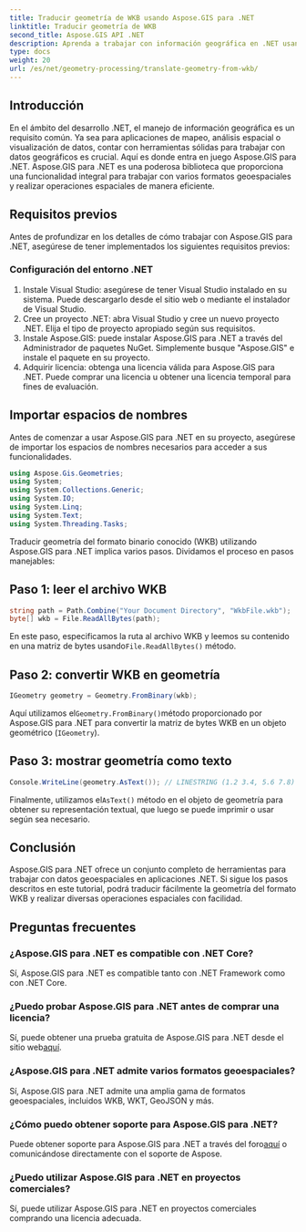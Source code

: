 ```yaml
---
title: Traducir geometría de WKB usando Aspose.GIS para .NET
linktitle: Traducir geometría de WKB
second_title: Aspose.GIS API .NET
description: Aprenda a trabajar con información geográfica en .NET usando Aspose.GIS para .NET. Traduzca la geometría del formato WKB sin esfuerzo con una guía paso a paso.
type: docs
weight: 20
url: /es/net/geometry-processing/translate-geometry-from-wkb/
---
```

## Introducción
En el ámbito del desarrollo .NET, el manejo de información geográfica es un requisito común. Ya sea para aplicaciones de mapeo, análisis espacial o visualización de datos, contar con herramientas sólidas para trabajar con datos geográficos es crucial. Aquí es donde entra en juego Aspose.GIS para .NET. Aspose.GIS para .NET es una poderosa biblioteca que proporciona una funcionalidad integral para trabajar con varios formatos geoespaciales y realizar operaciones espaciales de manera eficiente.
## Requisitos previos
Antes de profundizar en los detalles de cómo trabajar con Aspose.GIS para .NET, asegúrese de tener implementados los siguientes requisitos previos:
### Configuración del entorno .NET
1. Instale Visual Studio: asegúrese de tener Visual Studio instalado en su sistema. Puede descargarlo desde el sitio web o mediante el instalador de Visual Studio.
2. Cree un proyecto .NET: abra Visual Studio y cree un nuevo proyecto .NET. Elija el tipo de proyecto apropiado según sus requisitos.
3. Instale Aspose.GIS: puede instalar Aspose.GIS para .NET a través del Administrador de paquetes NuGet. Simplemente busque "Aspose.GIS" e instale el paquete en su proyecto.
4. Adquirir licencia: obtenga una licencia válida para Aspose.GIS para .NET. Puede comprar una licencia u obtener una licencia temporal para fines de evaluación.

## Importar espacios de nombres
Antes de comenzar a usar Aspose.GIS para .NET en su proyecto, asegúrese de importar los espacios de nombres necesarios para acceder a sus funcionalidades.

```csharp
using Aspose.Gis.Geometries;
using System;
using System.Collections.Generic;
using System.IO;
using System.Linq;
using System.Text;
using System.Threading.Tasks;
```

Traducir geometría del formato binario conocido (WKB) utilizando Aspose.GIS para .NET implica varios pasos. Dividamos el proceso en pasos manejables:
## Paso 1: leer el archivo WKB
```csharp
string path = Path.Combine("Your Document Directory", "WkbFile.wkb");
byte[] wkb = File.ReadAllBytes(path);
```
 En este paso, especificamos la ruta al archivo WKB y leemos su contenido en una matriz de bytes usando`File.ReadAllBytes()` método.
## Paso 2: convertir WKB en geometría
```csharp
IGeometry geometry = Geometry.FromBinary(wkb);
```
 Aquí utilizamos el`Geometry.FromBinary()`método proporcionado por Aspose.GIS para .NET para convertir la matriz de bytes WKB en un objeto geométrico (`IGeometry`).
## Paso 3: mostrar geometría como texto
```csharp
Console.WriteLine(geometry.AsText()); // LINESTRING (1.2 3.4, 5.6 7.8)
```
 Finalmente, utilizamos el`AsText()` método en el objeto de geometría para obtener su representación textual, que luego se puede imprimir o usar según sea necesario.

## Conclusión
Aspose.GIS para .NET ofrece un conjunto completo de herramientas para trabajar con datos geoespaciales en aplicaciones .NET. Si sigue los pasos descritos en este tutorial, podrá traducir fácilmente la geometría del formato WKB y realizar diversas operaciones espaciales con facilidad.
## Preguntas frecuentes
### ¿Aspose.GIS para .NET es compatible con .NET Core?
Sí, Aspose.GIS para .NET es compatible tanto con .NET Framework como con .NET Core.
### ¿Puedo probar Aspose.GIS para .NET antes de comprar una licencia?
 Sí, puede obtener una prueba gratuita de Aspose.GIS para .NET desde el sitio web[aquí](https://purchase.aspose.com/buy).
### ¿Aspose.GIS para .NET admite varios formatos geoespaciales?
Sí, Aspose.GIS para .NET admite una amplia gama de formatos geoespaciales, incluidos WKB, WKT, GeoJSON y más.
### ¿Cómo puedo obtener soporte para Aspose.GIS para .NET?
Puede obtener soporte para Aspose.GIS para .NET a través del foro[aquí](https://forum.aspose.com/c/gis/33) o comunicándose directamente con el soporte de Aspose.
### ¿Puedo utilizar Aspose.GIS para .NET en proyectos comerciales?
Sí, puede utilizar Aspose.GIS para .NET en proyectos comerciales comprando una licencia adecuada.